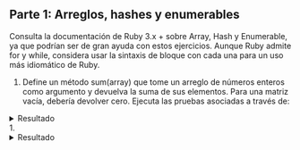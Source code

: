 ## Parte 1: Arreglos, hashes y enumerables
Consulta la documentación de Ruby 3.x + sobre Array, Hash y Enumerable, ya que podrían ser de gran ayuda con estos ejercicios. Aunque Ruby admite for y while, considera usar la sintaxis de bloque con cada una para un uso más idiomático de Ruby.

1.  Define un método sum(array) que tome un   arreglo de números enteros como argumento y devuelva la suma de sus elementos. Para una matriz vacía, debería devolver cero. Ejecuta las pruebas asociadas a través de:
<details>
<summary>Resultado</summary><p><blockquote>
 Definimos un metodo que sume los elementos de un arreglo, para ello utilizamos el metodo inject, el cual nos permite sumar los elementos de un arreglo, en este caso, el metodo inject recibe como parametro un valor inicial, en este caso 0, y luego recorre el arreglo sumando los elementos del arreglo con el valor inicial, en este caso 0, y luego retorna el resultado de la suma.
 el codigo nos quedaria de la siguiente manera:

    ~~~markdown
    ~~~ruby
        def sum(array)
        array.inject(0) {|sum, x| sum + x }
        end
    ~~~
</p></blockquote>
</details>
1. <details>
<summary>Resultado</summary><p><blockquote> 
</p></blockquote>
</details>